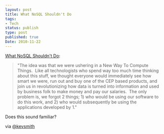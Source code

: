 ```yaml
---
layout: post
title: What NoSQL Shouldn't Do
tags:
- Tech
status: publish
type: post
published: true
Date: 2010-11-22
---
```

[What NoSQL Shouldn't Do](http://cloudeventprocessing.com/2010/11/20/wrong-complex-event-processing/): 

> "The idea was that we were ushering in a New Way To Compute Things.  Like all technologists who spend way too much time thinking about this stuff, we thought everyone would immediately see how smart we were, run out and buy one of the CEP based products, and join us in revolutionizing how data is turned into information and used by business folk to make money and pay our salaries.  The only problem is, we forgot 2 things; 1) who would be using our software to do this work, and 2) who would subsequently be using the applications developed by 1."

Does this sound familiar?

via [@kevsmith](http://twitter.com/kevsmith/status/6725681937383424)
